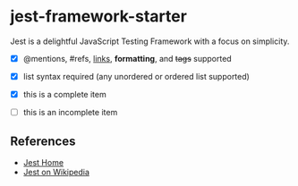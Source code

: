 # jest-framework-starter
Jest is a delightful JavaScript Testing Framework with a focus on simplicity.






- [x] @mentions, #refs, [links](), **formatting**, and <del>tags</del> supported
- [x] list syntax required (any unordered or ordered list supported)
- [x] this is a complete item
- [ ] this is an incomplete item





## References
- [Jest Home](https://jestjs.io/en/)
- [Jest on Wikipedia](https://en.wikipedia.org/wiki/Jest_(JavaScript_framework))

